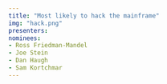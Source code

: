 ```yaml
---
title: "Most likely to hack the mainframe"
img: "hack.png"
presenters:
nominees:
- Ross Friedman-Mandel
- Joe Stein
- Dan Haugh
- Sam Kortchmar
---
```

